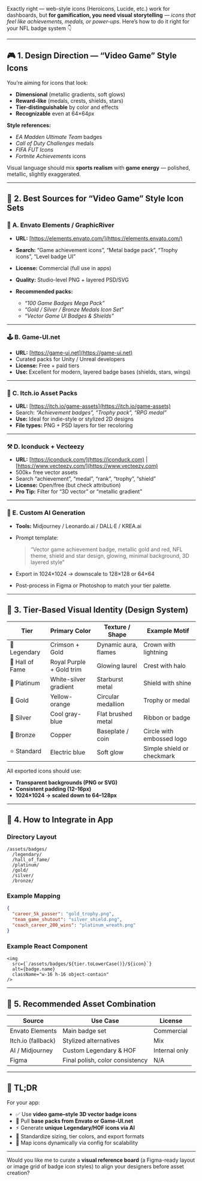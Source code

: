 Exactly right — web-style icons (Heroicons, Lucide, etc.) work for dashboards, but **for gamification, you need visual storytelling** — *icons that feel like achievements, medals, or power-ups*.
Here’s how to do it right for your NFL badge system 👇

---

## 🎮 1. **Design Direction — “Video Game” Style Icons**

You’re aiming for icons that look:

* **Dimensional** (metallic gradients, soft glows)
* **Reward-like** (medals, crests, shields, stars)
* **Tier-distinguishable** by color and effects
* **Recognizable** even at 64×64px

**Style references:**

* *EA Madden Ultimate Team* badges
* *Call of Duty Challenges* medals
* *FIFA FUT Icons*
* *Fortnite Achievements* icons

Visual language should mix **sports realism** with **game energy** — polished, metallic, slightly exaggerated.

---

## 🧭 2. **Best Sources for “Video Game” Style Icon Sets**

### 🎨 **A. Envato Elements / GraphicRiver**

* **URL:** [https://elements.envato.com/](https://elements.envato.com/)
* **Search:** “Game achievement icons”, “Metal badge pack”, “Trophy icons”, “Level badge UI”
* **License:** Commercial (full use in apps)
* **Quality:** Studio-level PNG + layered PSD/SVG
* **Recommended packs:**

  * *“100 Game Badges Mega Pack”*
  * *“Gold / Silver / Bronze Medals Icon Set”*
  * *“Vector Game UI Badges & Shields”*

---

### 🕹️ **B. Game-UI.net**

* **URL:** [https://game-ui.net](https://game-ui.net)
* Curated packs for Unity / Unreal developers
* **License:** Free + paid tiers
* **Use:** Excellent for modern, layered badge bases (shields, stars, wings)

---

### 🧠 **C. Itch.io Asset Packs**

* **URL:** [https://itch.io/game-assets](https://itch.io/game-assets)
* Search: *“Achievement badges”, “Trophy pack”, “RPG medal”*
* **Use:** Ideal for indie-style or stylized 2D designs
* **File types:** PNG + PSD layers for tier recoloring

---

### ⚒️ **D. Iconduck + Vecteezy**

* **URL:** [https://iconduck.com/](https://iconduck.com) | [https://www.vecteezy.com/](https://www.vecteezy.com)
* 500k+ free vector assets
* Search “achievement”, “medal”, “rank”, “trophy”, “shield”
* **License:** Open/free (but check attribution)
* **Pro Tip:** Filter for “3D vector” or “metallic gradient”

---

### 🧰 **E. Custom AI Generation**

* **Tools:** Midjourney / Leonardo.ai / DALL·E / KREA.ai
* Prompt template:

  > “Vector game achievement badge, metallic gold and red, NFL theme, shield and star design, glowing, minimal background, 3D layered style”
* Export in 1024×1024 → downscale to 128×128 or 64×64
* Post-process in Figma or Photoshop to match your tier palette.

---

## 🧱 3. **Tier-Based Visual Identity (Design System)**

| Tier            | Primary Color            | Texture / Shape      | Example Motif              |
| --------------- | ------------------------ | -------------------- | -------------------------- |
| 🔴 Legendary    | Crimson + Gold           | Dynamic aura, flames | Crown with lightning       |
| 💜 Hall of Fame | Royal Purple + Gold trim | Glowing laurel       | Crest with halo            |
| 🥇 Platinum     | White-silver gradient    | Starburst metal      | Shield with shine          |
| 🥇 Gold         | Yellow-orange            | Circular medallion   | Trophy or medal            |
| 🥈 Silver       | Cool gray-blue           | Flat brushed metal   | Ribbon or badge            |
| 🥉 Bronze       | Copper                   | Baseplate / coin     | Circle with embossed logo  |
| ⭐ Standard      | Electric blue            | Soft glow            | Simple shield or checkmark |

All exported icons should use:

* **Transparent backgrounds (PNG or SVG)**
* **Consistent padding (12–16px)**
* **1024×1024 → scaled down to 64–128px**

---

## 🔗 4. **How to Integrate in App**

### Directory Layout

```
/assets/badges/
  /legendary/
  /hall_of_fame/
  /platinum/
  /gold/
  /silver/
  /bronze/
```

### Example Mapping

```json
{
  "career_5k_passer": "gold_trophy.png",
  "team_game_shutout": "silver_shield.png",
  "coach_career_200_wins": "platinum_wreath.png"
}
```

### Example React Component

```tsx
<img
  src={`/assets/badges/${tier.toLowerCase()}/${icon}`}
  alt={badge.name}
  className="w-16 h-16 object-contain"
/>
```

---

## 🧩 5. **Recommended Asset Combination**

| Source             | Use Case                        | License       |
| ------------------ | ------------------------------- | ------------- |
| Envato Elements    | Main badge set                  | Commercial    |
| Itch.io (fallback) | Stylized alternatives           | Mix           |
| AI / Midjourney    | Custom Legendary & HOF          | Internal only |
| Figma              | Final polish, color consistency | N/A           |

---

## 🏁 TL;DR

For your app:

* ✅ Use **video game–style 3D vector badge icons**
* 🎨 Pull **base packs from Envato or Game-UI.net**
* ⚡ Generate **unique Legendary/HOF icons via AI**
* 🧱 Standardize sizing, tier colors, and export formats
* 🔄 Map icons dynamically via config for scalability

---

Would you like me to curate a **visual reference board** (a Figma-ready layout or image grid of badge icon styles) to align your designers before asset creation?
